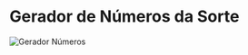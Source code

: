 <h1>Gerador de Números da Sorte </h1>


![Gerador Números](https://user-images.githubusercontent.com/95001642/145684106-7744ee01-1c11-4333-bd63-ccc2ed94c93b.gif)
